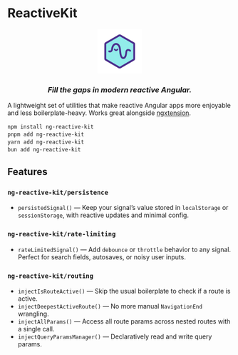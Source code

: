 # ReactiveKit

<p align="center"> <img src="images/reactive-kit-small.webp" alt="Logo" height="100" /> </p> <h3 align="center"><em>Fill the gaps in modern reactive Angular.</em></h3>

A lightweight set of utilities that make reactive Angular apps more enjoyable and less boilerplate-heavy.
Works great alongside [ngxtension](https://ngxtension.netlify.app/).

```sh
npm install ng-reactive-kit
pnpm add ng-reactive-kit
yarn add ng-reactive-kit
bun add ng-reactive-kit
```

## Features

### `ng-reactive-kit/persistence`

- `persistedSignal()` — Keep your signal’s value stored in `localStorage` or `sessionStorage`, with reactive updates and minimal config.

### `ng-reactive-kit/rate-limiting`

- `rateLimitedSignal()` — Add `debounce` or `throttle` behavior to any signal. Perfect for search fields, autosaves, or noisy user inputs.

### `ng-reactive-kit/routing`

- `injectIsRouteActive()` — Skip the usual boilerplate to check if a route is active.
- `injectDeepestActiveRoute()` — No more manual `NavigationEnd` wrangling.
- `injectAllParams()` — Access all route params across nested routes with a single call.
- `injectQueryParamsManager()` — Declaratively read and write query params.
